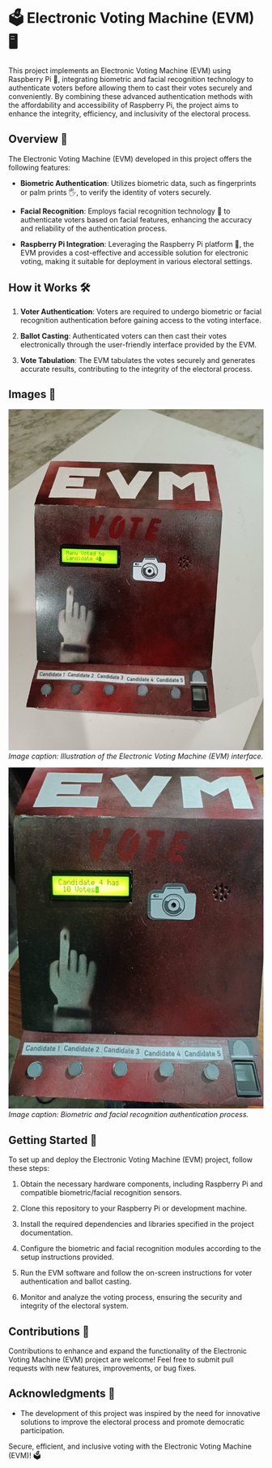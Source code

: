 # 🗳️ Electronic Voting Machine (EVM) 🖥️

This project implements an Electronic Voting Machine (EVM) using Raspberry Pi 🍓, integrating biometric and facial recognition technology to authenticate voters before allowing them to cast their votes securely and conveniently. By combining these advanced authentication methods with the affordability and accessibility of Raspberry Pi, the project aims to enhance the integrity, efficiency, and inclusivity of the electoral process.

## Overview 🌟

The Electronic Voting Machine (EVM) developed in this project offers the following features:

- **Biometric Authentication**: Utilizes biometric data, such as fingerprints or palm prints 🖐️, to verify the identity of voters securely.

- **Facial Recognition**: Employs facial recognition technology 👤 to authenticate voters based on facial features, enhancing the accuracy and reliability of the authentication process.

- **Raspberry Pi Integration**: Leveraging the Raspberry Pi platform 🍇, the EVM provides a cost-effective and accessible solution for electronic voting, making it suitable for deployment in various electoral settings.

## How it Works 🛠️

1. **Voter Authentication**: Voters are required to undergo biometric or facial recognition authentication before gaining access to the voting interface.

2. **Ballot Casting**: Authenticated voters can then cast their votes electronically through the user-friendly interface provided by the EVM.

3. **Vote Tabulation**: The EVM tabulates the votes securely and generates accurate results, contributing to the integrity of the electoral process.

## Images 📸

![EVM Image 1](evm_image1.jpg)
*Image caption: Illustration of the Electronic Voting Machine (EVM) interface.*

![EVM Image 2](evm_image2.jpg)
*Image caption: Biometric and facial recognition authentication process.*

## Getting Started 🚀

To set up and deploy the Electronic Voting Machine (EVM) project, follow these steps:

1. Obtain the necessary hardware components, including Raspberry Pi and compatible biometric/facial recognition sensors.

2. Clone this repository to your Raspberry Pi or development machine.

3. Install the required dependencies and libraries specified in the project documentation.

4. Configure the biometric and facial recognition modules according to the setup instructions provided.

5. Run the EVM software and follow the on-screen instructions for voter authentication and ballot casting.

6. Monitor and analyze the voting process, ensuring the security and integrity of the electoral system.

## Contributions 🤝

Contributions to enhance and expand the functionality of the Electronic Voting Machine (EVM) project are welcome! Feel free to submit pull requests with new features, improvements, or bug fixes.


## Acknowledgments 🙏

- The development of this project was inspired by the need for innovative solutions to improve the electoral process and promote democratic participation.

Secure, efficient, and inclusive voting with the Electronic Voting Machine (EVM)! 🗳️
